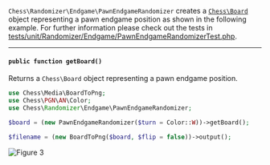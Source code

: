 `Chess\Randomizer\Endgame\PawnEndgameRandomizer` creates a [`Chess\Board`](https://php-chess.readthedocs.io/en/latest/board/) object representing a pawn endgame position as shown in the following example. For further information please check out the tests in [tests/unit/Randomizer/Endgame/PawnEndgameRandomizerTest.php](https://github.com/chesslablab/php-chess/blob/master/tests/unit/Randomizer/Endgame/PawnEndgameRandomizerTest.php).

---

#### `public function getBoard()`

Returns a `Chess\Board` object representing a pawn endgame position.

```php
use Chess\Media\BoardToPng;
use Chess\PGN\AN\Color;
use Chess\Randomizer\Endgame\PawnEndgameRandomizer;

$board = (new PawnEndgameRandomizer($turn = Color::W))->getBoard();

$filename = (new BoardToPng($board, $flip = false))->output();
```

![Figure 3](https://raw.githubusercontent.com/chesslablab/php-chess/master/docs/randomizer-figure-03.png)
